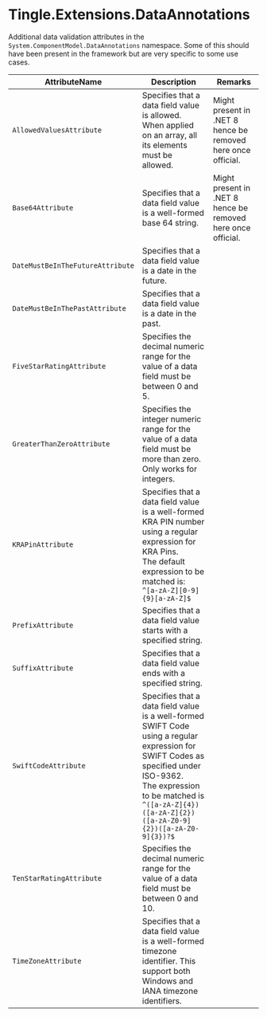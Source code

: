 # Tingle.Extensions.DataAnnotations

Additional data validation attributes in the `System.ComponentModel.DataAnnotations` namespace. Some of this should have been present in the framework but are very specific to some use cases.

|AttributeName|Description|Remarks|
|--|--|--|
|`AllowedValuesAttribute`|Specifies that a data field value is allowed. When applied on an array, all its elements must be allowed.|Might present in .NET 8 hence be removed here once official.|
|`Base64Attribute`|Specifies that a data field value is a well-formed base 64 string.|Might present in .NET 8 hence be removed here once official.|
|`DateMustBeInTheFutureAttribute`|Specifies that a data field value is a date in the future.||
|`DateMustBeInThePastAttribute`|Specifies that a data field value is a date in the past.||
|`FiveStarRatingAttribute`|Specifies the decimal numeric range for the value of a data field must be between 0 and 5.||
|`GreaterThanZeroAttribute`|Specifies the integer numeric range for the value of a data field must be more than zero. Only works for integers.||
|`KRAPinAttribute`|Specifies that a data field value is a well-formed KRA PIN number using a regular expression for KRA Pins.<br/>The default expression to be matched is:<br/>`^[a-zA-Z][0-9]{9}[a-zA-Z]$`||
|`PrefixAttribute`|Specifies that a data field value starts with a specified string.||
|`SuffixAttribute`|Specifies that a data field value ends with a specified string.||
|`SwiftCodeAttribute`|Specifies that a data field value is a well-formed SWIFT Code using a regular expression for SWIFT Codes as specified under ISO-9362.<br/>The expression to be matched is <br/>`^([a-zA-Z]{4})([a-zA-Z]{2})([a-zA-Z0-9]{2})([a-zA-Z0-9]{3})?$`||
|`TenStarRatingAttribute`|Specifies the decimal numeric range for the value of a data field must be between 0 and 10.||
|`TimeZoneAttribute`|Specifies that a data field value is a well-formed timezone identifier. This support both Windows and IANA timezone identifiers.||
